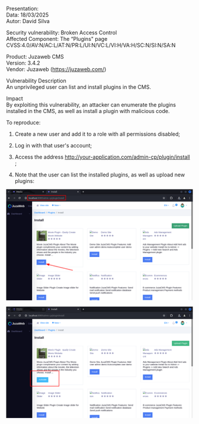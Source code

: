 Presentation:\
Data: 18/03/2025\
Autor: David Silva

Security vulnerability: Broken Access Control\
Affected Component:  The “Plugins" page\
CVSS:4.0/AV:N/AC:L/AT:N/PR:L/UI:N/VC:L/VI:H/VA:H/SC:N/SI:N/SA:N

Product: Juzaweb CMS\
Version: 3.4.2\
Vendor: Juzaweb (https://juzaweb.com/)

Vulnerability Description\
An unprivileged user can list and install plugins in the CMS.

Impact\
By exploiting this vulnerability, an attacker can enumerate the plugins installed in the CMS, as well as install a plugin with malicious code.

To reproduce:
1) Create a new user and add it to a role with all permissions disabled;

2) Log in with that user's account;

3) Access the address http://your-application.com/admin-cp/plugin/install ;

4) Note that the user can list the installed plugins, as well as upload new plugins:

![step4](img/1b.png)

![step5](img/2b.png)